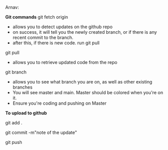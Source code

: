 Arnav: 

**Git commands**
git fetch origin 

  - allows you to detect updates on the github repo
  - on success, it will tell you the newly created branch, or if there is any recent commit to the branch.
  - after this, if there is new code. run git pull

git pull 
  - allows you to retrieve updated code from the repo


git branch
  - allows you to see what branch you are on, as well as other existing branches
  - You will see master and main. Master should be colored when you're on it.
  - Ensure you're coding and pushing on Master


**To upload to github**

git add .

git commit -m"note of the update"

git push 

